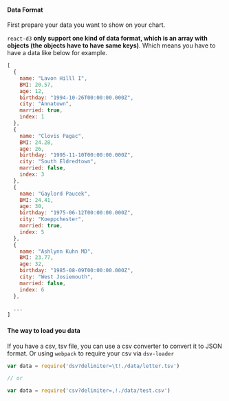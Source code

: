 #### Data Format

First prepare your data you want to show on your chart.

`react-d3` **only support one kind of data format, which is an array with objects (the objects have to have same keys)**. Which means you have to have a data like below for example.


```js
[
  {
    name: "Lavon Hilll I",
    BMI: 20.57,
    age: 12,
    birthday: "1994-10-26T00:00:00.000Z",
    city: "Annatown",
    married: true,
    index: 1
  },
  {
    name: "Clovis Pagac",
    BMI: 24.28,
    age: 26,
    birthday: "1995-11-10T00:00:00.000Z",
    city: "South Eldredtown",
    married: false,
    index: 3
  },
  {
    name: "Gaylord Paucek",
    BMI: 24.41,
    age: 30,
    birthday: "1975-06-12T00:00:00.000Z",
    city: "Koeppchester",
    married: true,
    index: 5
  },
  {
    name: "Ashlynn Kuhn MD",
    BMI: 23.77,
    age: 32,
    birthday: "1985-08-09T00:00:00.000Z",
    city: "West Josiemouth",
    married: false,
    index: 6
  },

  ...
]
```

#### The way to load you data

If you have a csv, tsv file, you can use a csv converter to convert it to JSON format. Or using `webpack` to require your csv via `dsv-loader`

```js
var data = require('dsv?delimiter=\t!./data/letter.tsv')

// or

var data = require('csv?delimiter=,!./data/test.csv')
```
